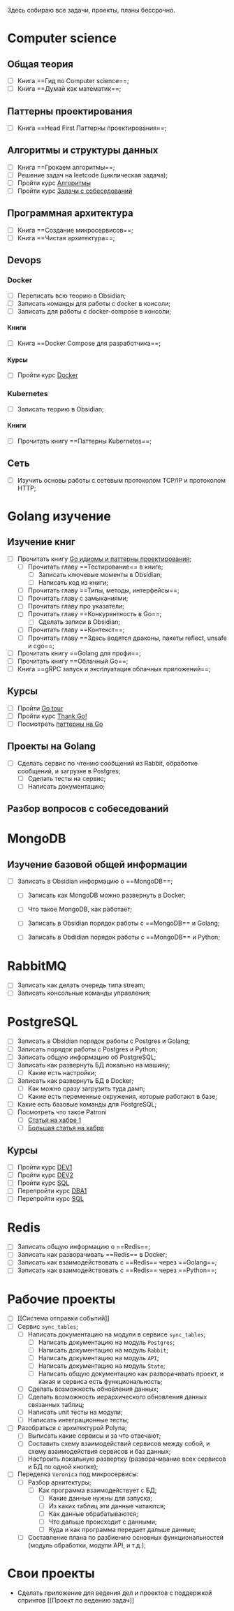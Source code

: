 Здесь собираю все задачи, проекты, планы бессрочно.

# Computer science

## Общая теория
- [ ] Книга  ==Гид по Computer science==;
- [ ] Книга ==Думай как математик==;

## Паттерны проектирования
- [ ] Книга ==Head First Паттерны проектирования==;

## Алгоритмы и структуры данных
- [ ] Книга ==Грокаем алгоритмы==;
- [ ] Решение задач на leetcode (циклическая задача);
- [ ] Пройти курс [Алгоритмы](https://stepik.org/course/180830/syllabus)
- [ ] Пройти курс [Задачи с собеседований](https://stepik.org/course/126012/syllabus)

## Программная архитектура
- [ ] Книга ==Создание микросервисов==;
- [ ] Книга ==Чистая архитектура==;

## Devops

### Docker
- [ ] Переписать всю теорию в Obsidian;
- [ ] Записать команды для работы с docker в консоли;
- [ ] Записать для работы с docker-compose в консоли;
#### Книги
- [ ] Книга ==Docker Compose для разработчика==;
#### Курсы
- [ ] Пройти курс [Docker](https://stepik.org/course/103647/syllabus)

### Kubernetes
- [ ] Записать теорию в Obsidian;
#### Книги
- [ ] Прочитать книгу ==Паттерны Kubernetes==;

## Сеть
- [ ] Изучить основы работы с сетевым протоколом TCP/IP и протоколом HTTP;


# Golang изучение
## Изучение книг
- [ ] Прочитать книгу [Go идиомы и паттерны проектирования]();
	- [ ] Прочитать главу ==Тестирование== в книге;
		- [ ] Записать ключевые моменты в Obsidian;
		- [ ] Написать код из книги;
	- [ ] Прочитать главу ==Типы, методы, интерфейсы==;
	- [ ] Прочитать главу с замыканиями;
	- [ ] Прочитать главу про указатели;
	- [ ] Прочитать главу ==Конкурентность в Go==;
		- [ ] Сделать записи в Obsidian;
	- [ ] Прочитать главу ==Контекст==;
	- [ ] Прочитать главу ==Здесь водятся драконы, пакеты reflect, unsafe и cgo==;
- [ ] Прочитать книгу ==Golang для профи==;
- [ ] Прочитать книгу ==Облачный Go==;
- [ ] Книга ==gRPC запуск и эксплуатация облачных приложений==;
## Курсы
- [ ] Пройти [Go tour](https://go.dev/tour/welcome/1)
- [ ] Пройти курс [Thank Go!](https://stepik.org/course/96832/syllabus)
- [ ] Посмотреть [паттерны на Go](https://github.com/AlexanderGrom/go-patterns)
## Проекты на Golang
- [ ] Сделать сервис  по чтению сообщений из Rabbit, обработке сообщений, и загрузке в Postgres;
	- [ ] Cделать тесты на сервис;
	- [ ] Написать документацию;
## Разбор вопросов с собеседований

# MongoDB

## Изучение базовой общей информации
- [ ] Записать в Obsidian информацию о ==MongoDB==;
	- [ ] Записать как MongoDB можно развернуть в Docker;
	- [ ] Что такое MongoDB, как работает;
	- [ ] Записать в Obsidian порядок работы с ==MongoDB== и Golang;
	- [ ] Записать в Obdidian порядок работы с ==MongoDB== и Python;


# RabbitMQ
- [ ] Записать как делать очередь типа stream;
- [ ] Записать консольные команды управления;

# PostgreSQL
- [ ] Записать в Obsidian порядок работы с Postgres и Golang;
- [ ] Записать порядок работы с Postgres и Python;
- [ ] Записать общую информацию об PostgreSQL;
- [ ] Записать как развернуть БД локально на машину;
	- [ ] Какие есть настройки;
- [ ] Записать как развернуть БД в Docker;
	- [ ] Как можно сразу загрузить туда дамп;
	- [ ] Какие есть переменные окружения, которые работают в базе;
- [ ] Какие есть базовые команды для PostgreSQL;
- [ ] Посмотреть что такое Patroni
	- [ ] [Статья на хабре 1](https://habr.com/ru/articles/322036/)
	- [ ] [Большая статья на хабре](https://habr.com/ru/articles/504044/)
## Курсы
- [ ] Пройти курс [DEV1](https://postgrespro.ru/education/courses/DEV1)
- [ ] Пройти курс [DEV2](https://postgrespro.ru/education/courses/DEV2)
- [ ] Пройти курс [SQL](https://postgrespro.ru/education/university/sqlprimer)
- [ ] Перепройти курс [DBA1](https://postgrespro.ru/education/courses/DBA1)
- [ ] Перепройти курс [SQL](https://stepik.org/course/63054/syllabus)
# Redis
- [ ] Записать общую информацию о ==Redis==;
- [ ] Записать как разворачивать ==Redis==  в Docker;
- [ ] Записать как взаимодействовать с ==Redis== через ==Golang==;
- [ ] Записать как взаимодействовать с ==Redis== через ==Python==;

# Рабочие проекты
- [ ] [[Система отправки событий]]
- [ ] Сервис `sync_tables`;
	- [ ] Написать документацию на модули в сервисе `sync_tables`;
		- [ ] Написать документацию на модуль `Postgres`;
		- [ ] Написать документацию на модуль `Rabbit`;
		- [ ] Написать документацию на модуль `API`;
		- [ ] Написать документацию на модуль `State`;
		- [ ] Написать общую документацию как разворачивать проект, и какая и сервиса есть функциональность;
	- [ ] Сделать возможность обновления данных;
	- [ ] Сделать возможность иерархического обновления данных связанных таблиц;
	- [ ] Написать unit тесты на модули;
	- [ ] Написать интеграционные тесты;
- [ ] Разобраться с архитектурой Polyna;
	- [ ] Выписать какие сервисы и за что отвечают;
	- [ ] Составить схему взаимодействий сервисов между собой, и схему взаимодействия сервисов и баз данных;
	- [ ] Настроить локальную развертку (разворачивание всех сервисов и БД по одной кнопке);
- [ ] Переделка `Veronica` под микросервисы:
	- [ ] Разбор архитектуры;
		- [ ] Как программа взаимодействует с БД;
			- [ ] Какие данные нужны для запуска;
			- [ ] Из каких таблиц эти данные читаются;
			- [ ] Как данные обрабатываются;
			- [ ] Что дальше происходит с данными;
			- [ ] Куда и как программа передает дальше данные;
	- [ ] Составление плана по разбиению основных функциональностей (модуль обработки, модули API, и т.д.);

# Свои проекты
 - Сделать приложение для ведения дел и проектов с поддержкой спринтов [[Проект по ведению задач]]